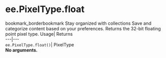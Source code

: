  
#  ee.PixelType.float 
bookmark_borderbookmark Stay organized with collections  Save and categorize content based on your preferences. 
Returns the 32-bit floating point pixel type. 
Usage| Returns  
---|---  
`ee.PixelType.float()`| PixelType  
**No arguments.**

